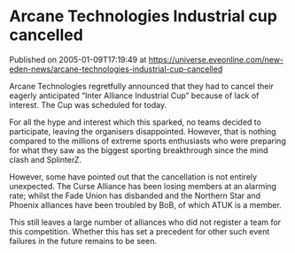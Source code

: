# Arcane Technologies Industrial cup cancelled
Published on 2005-01-09T17:19:49 at https://universe.eveonline.com/new-eden-news/arcane-technologies-industrial-cup-cancelled

Arcane Technologies regretfully announced that they had to cancel their eagerly anticipated “Inter Alliance Industrial Cup” because of lack of interest. The Cup was scheduled for today.   
  
For all the hype and interest which this sparked, no teams decided to participate, leaving the organisers disappointed. However, that is nothing compared to the millions of extreme sports enthusiasts who were preparing for what they saw as the biggest sporting breakthrough since the mind clash and SplinterZ.   
  
However, some have pointed out that the cancellation is not entirely unexpected. The Curse Alliance has been losing members at an alarming rate; whilst the Fade Union has disbanded and the Northern Star and Phoenix alliances have been troubled by BoB, of which ATUK is a member.   
  
This still leaves a large number of alliances who did not register a team for this competition. Whether this has set a precedent for other such event failures in the future remains to be seen.
